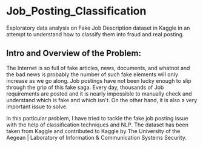 # Job_Posting_Classification
Exploratory data analysis on Fake Job Description dataset in Kaggle in an attempt to understand how to classify them into fraud and real posting.
## **Intro and Overview of the Problem:**
The Internet is so full of fake articles, news, documents, and whatnot and the bad news is probably the number of such fake elements will only increase as we go along. Job postings have not been lucky enough to slip through the grip of this fake saga. Every day, thousands of Job requirements are posted and it is nearly impossible to manually check and understand which is fake and which isn't. On the other hand, it is also a very important issue to solve.

In this particular problem, I have tried to tackle the fake job posting issue with the help of classification techniques and NLP. The dataset has been taken from Kaggle and contributed to Kaggle by The University of the Aegean | Laboratory of Information & Communication Systems Security.
